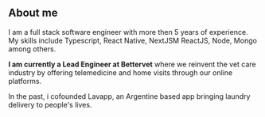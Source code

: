 ## About me

I am a full stack software engineer with more then 5 years of experience.
My skills include Typescript, React Native, NextJSM ReactJS, Node, Mongo among others.

**I am currently a Lead Engineer at Bettervet** where we reinvent the vet care industry by offering telemedicine and home visits through our online platforms.

In the past, i cofounded Lavapp, an Argentine based app bringing laundry delivery to people's lives.
